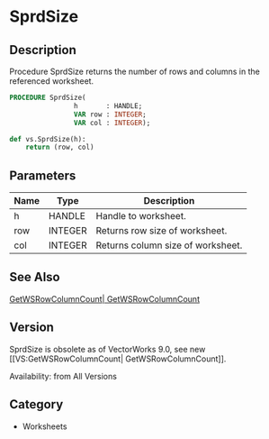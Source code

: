 # SprdSize

## Description
Procedure SprdSize returns the number of rows and columns in the referenced worksheet.

```pascal
PROCEDURE SprdSize(
				h       : HANDLE;
				VAR row : INTEGER;
				VAR col : INTEGER);
```

```python
def vs.SprdSize(h):
    return (row, col)
```

## Parameters
|Name|Type|Description|
|---|---|---|
|h|HANDLE|Handle to worksheet.|
|row|INTEGER|Returns row size of worksheet.|
|col|INTEGER|Returns column size of worksheet.|

## See Also
[GetWSRowColumnCount| GetWSRowColumnCount](GetWSRowColumnCount|%20GetWSRowColumnCount.md)

## Version
SprdSize is obsolete as of VectorWorks 9.0, see new [[VS:GetWSRowColumnCount| GetWSRowColumnCount]].

Availability: from All Versions

## Category
* Worksheets

